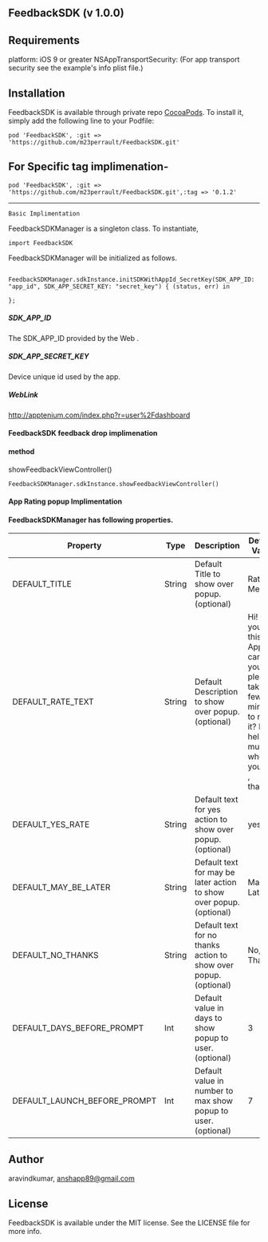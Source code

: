## FeedbackSDK  (v 1.0.0)

## Requirements
platform: iOS 9 or greater
NSAppTransportSecurity: (For app transport security see the example's info plist file.)

## Installation

FeedbackSDK is available through private repo [CocoaPods](http://cocoapods.org). To install
it, simply add the following line to your Podfile:

```
pod 'FeedbackSDK', :git => 'https://github.com/m23perrault/FeedbackSDK.git'

```

## For Specific tag implimenation-

```
pod 'FeedbackSDK', :git => 'https://github.com/m23perrault/FeedbackSDK.git',:tag => '0.1.2'

```

**************************************
``` Basic Implimentation ```

FeedbackSDKManager is a singleton class. To instantiate,

```
import FeedbackSDK
```
FeedbackSDKManager will be initialized as follows.

```

FeedbackSDKManager.sdkInstance.initSDKWithAppId_SecretKey(SDK_APP_ID: "app_id", SDK_APP_SECRET_KEY: "secret_key") { (status, err) in

};

```

##### SDK_APP_ID
The SDK_APP_ID provided by the Web .

##### SDK_APP_SECRET_KEY
Device unique id used by the app.

#####  WebLink
http://apptenium.com/index.php?r=user%2Fdashboard

#### FeedbackSDK feedback drop implimenation
#### method
showFeedbackViewController()

```
FeedbackSDKManager.sdkInstance.showFeedbackViewController()
```

#### App Rating popup Implimentation
#### FeedbackSDKManager has following properties.

Property|Type|Description|Default Value
--|---|--|--
DEFAULT_TITLE|String|Default Title to show over popup.(optional)|Rate Me
DEFAULT_RATE_TEXT|String|Default Description to show over popup.(optional)|Hi! If you like this App, can you please take a few minutes to rate it? It help so much when you do , thanks!
DEFAULT_YES_RATE|String|Default text for yes action to show over popup.(optional)|yes
DEFAULT_MAY_BE_LATER|String|Default text for may be later action to show over popup.(optional)|Maybe Later
DEFAULT_NO_THANKS|String|Default text for no thanks action to show over popup.(optional)|No, Thanks
DEFAULT_DAYS_BEFORE_PROMPT|Int|Default value in days to show popup to user.(optional)|3
DEFAULT_LAUNCH_BEFORE_PROMPT|Int|Default value in number to max show popup to user.(optional)|7

## Author

aravindkumar, anshapp89@gmail.com

## License

FeedbackSDK is available under the MIT license. See the LICENSE file for more info.
